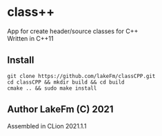 # class++

App for create header/source classes for C++ <br>
Written in C++11

## Install 

    git clone https://github.com/lakeFm/classCPP.git
    cd classCPP && mkdir build && cd build
    cmake .. && sudo make install

## Author LakeFm (C) 2021 <br>
 Assembled in CLion 2021.1.1
